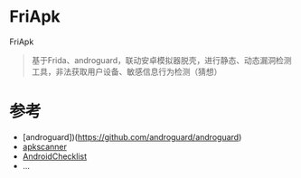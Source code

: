 # FriApk
FriApk
> 基于Frida、androguard，联动安卓模拟器脱壳，进行静态、动态漏洞检测工具，非法获取用户设备、敏感信息行为检测（猜想）


# 参考
- [androguard])(https://github.com/androguard/androguard)
- [apkscanner](https://github.com/gremwell/apkscanner)
- [AndroidChecklist](https://github.com/guanchao/AndroidChecklist)
- ...
